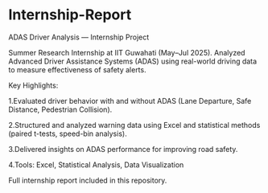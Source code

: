 # Internship-Report
ADAS Driver Analysis — Internship Project

Summer Research Internship at IIT Guwahati (May–Jul 2025).
Analyzed Advanced Driver Assistance Systems (ADAS) using real-world driving data to measure effectiveness of safety alerts.

Key Highlights:

1.Evaluated driver behavior with and without ADAS (Lane Departure, Safe Distance, Pedestrian Collision).

2.Structured and analyzed warning data using Excel and statistical methods (paired t-tests, speed-bin analysis).

3.Delivered insights on ADAS performance for improving road safety.

4.Tools: Excel, Statistical Analysis, Data Visualization

 Full internship report included in this repository.
